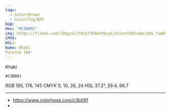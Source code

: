 ```yaml
---
tags:
  - Color/Brown
  - Color/Tag/NTC
RGB: 
Hex: "#C3B091"
img: https://filedn.com/l0hpzxl1f01yT7GHxtF8cyk/Color%20Snake/SVG_Tumb%20Mass%20No%20Name/C3B091.svg
CMYK: 
HSL: 
Name: Khaki
Palette ID#:
---
```

Khaki
```palette
#C3B091
```
RGB 195, 176, 145
CMYK	0, 10, 26, 24
HSL	37.2°, 29.4, 66.7


---

- https://www.colorhexa.com/c3b091
- 